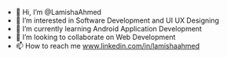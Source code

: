 - 👋 Hi, I’m @LamishaAhmed
- 👀 I’m interested in Software Development and UI UX Designing
- 🌱 I’m currently learning Android Application Development
- 💞️ I’m looking to collaborate on Web Development
- 📫 How to reach me www.linkedin.com/in/lamishaahmed

<!---
LamishaAhmed/LamishaAhmed is a ✨ special ✨ repository because its `README.md` (this file) appears on your GitHub profile.
You can click the Preview link to take a look at your changes.
--->
